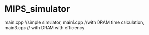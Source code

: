 # MIPS_simulator
main.cpp //simple simulator,
main1.cpp //with DRAM time calculation,
main3.cpp // with DRAM with efficiency
